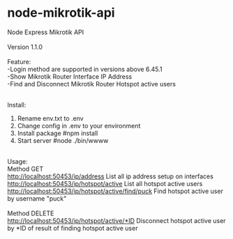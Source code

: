 # node-mikrotik-api

Node Express Mikrotik API<br>
<br>
Version 1.1.0<br>
<br>
Feature:<br>
-Login method are supported in versions above 6.45.1<br>
-Show Mikrotik Router Interface IP Address<br>
-Find and Disconnect Mikrotik Router Hotspot active users<br>
<br>

Install:<br>
1. Rename env.txt to .env
2. Change config in .env to your environment
3. Install package #npm install
4. Start server  #node ./bin/wwww
<br>
Usage:<br>
Method GET<br>
  <a href>http://localhost:50453/ip/address</a>  List all ip address setup on interfaces<br>
  <a href>http://localhost:50453/ip/hotspot/active</a> List all hotspot active users<br>
  <a href>http://localhost:50453/ip/hotspot/active/find/puck</a>  Find hotspot active user by username "puck"<br>
<br>
Method DELETE<br>
  <a href>http://localhost:50453/ip/hotspot/active/*ID</a>  Disconnect hotspot active user by *ID of result of finding hotspot active user<br>
